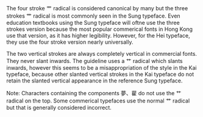 The four stroke 艹 radical is considered canonical by many but the three strokes 艹 radical is most commonly seen in the Sung typeface. Even education textbooks using the Sung typeface will oftne use the three strokes version because the most popular commerical fonts in Hong Kong use that version, as it has higher legibility. However, for the Hei typeface, they use the four stroke version nearly universally.

The two vertical strokes are always completely vertical in commercial fonts. They never slant inwards. The guideline uses a 艹 radical which slants inwards, however this seems to be a misappropriation of the style in the Kai typeface, because other slanted vertical strokes in the Kai typeface do not retain the slanted vertical appearance in the reference Sung typeface.

Note: Characters containing the components 夢、雚 do not use the 艹 radical on the top. Some commerical typefaces use the normal 艹 radical but that is generally considered incorrect.
